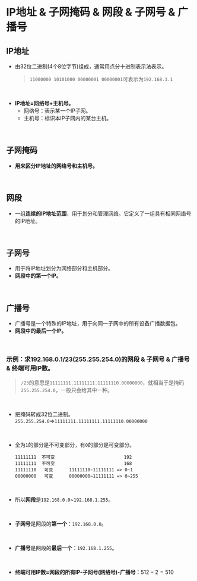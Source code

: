 # 

# IP地址 & 子网掩码 & 网段 & 子网号 & 广播号

##  IP地址

- 由32位二进制(4个8位字节)组成，通常用点分十进制表示法表示。

  > `11000000 10101000 00000001 00000001`可表示为`192.168.1.1`

​	

- **IP地址=网络号+主机号。**
  - 网络号：表示某一个IP子网。
  - 主机号：标识本IP子网内的某台主机。

​	

## 子网掩码

- **用来区分IP地址的网络号和主机号。**



​	

## 网段

- 一组**连续的IP地址范围**，用于划分和管理网络。它定义了一组具有相同网络号的IP地址。

​	

## 子网号

- 用于将IP地址划分为网络部分和主机部分。
- **网段中的第一个IP。**

​	

## 广播号

- 广播号是一个特殊的IP地址，用于向同一子网中的所有设备广播数据包。
- **网段中的最后一个IP。**

​	

### 示例：求192.168.0.1/23(255.255.254.0)的网段 & 子网号 & 广播号 & 终端可用IP数。

> `/23`的意思是`11111111.11111111.11111110.00000000`，就相当于是掩码`255.255.254.0`，一般只会给其中一种。

​	

- 把掩码转成32位二进制。
  `255.255.254.0`=>`11111111.11111111.11111110.00000000`

​	

- 全为`1`的部分是不可变部分，有`0`的部分是可变部分。

  ```
  11111111	不可变 						 192
  11111111	不可变 						 168
  11111110	 可变 	 11111110~11111111 => 0~1
  00000000	 可变		 00000000~11111111 => 0~255
  ```

​	

- 所以**网段**是`192.168.0.0`~`192.168.1.255`。

​	

- **子网号**是网段的**第一个**：`192.168.0.0`。

​	

- **广播号**是网段的**最后一个**：`192.168.1.255`。

​	

- **终端可用IP数=网段的所有IP-子网号(网络号)-广播号**：$512-2=510$
